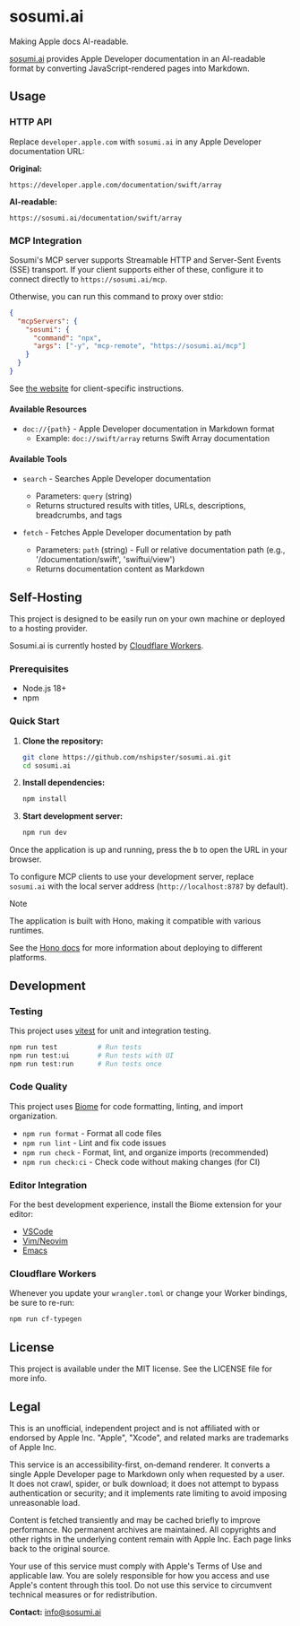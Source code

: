 # sosumi.ai

Making Apple docs AI-readable.

[sosumi.ai](https://sosumi.ai) 
provides Apple Developer documentation in an AI-readable format 
by converting JavaScript-rendered pages into Markdown.

## Usage

### HTTP API

Replace `developer.apple.com` with `sosumi.ai` 
in any Apple Developer documentation URL:

**Original:**
```
https://developer.apple.com/documentation/swift/array
```

**AI-readable:**
```
https://sosumi.ai/documentation/swift/array
```

### MCP Integration

Sosumi's MCP server supports Streamable HTTP and Server-Sent Events (SSE) transport. 
If your client supports either of these, 
configure it to connect directly to `https://sosumi.ai/mcp`.

Otherwise,
you can run this command to proxy over stdio:

```json
{
  "mcpServers": {
    "sosumi": {
      "command": "npx",
      "args": ["-y", "mcp-remote", "https://sosumi.ai/mcp"]
    }
  }
}
```

See [the website](https://sosumi.ai/#clients) for client-specific instructions.

#### Available Resources

- `doc://{path}` - Apple Developer documentation in Markdown format
  - Example: `doc://swift/array` returns Swift Array documentation

#### Available Tools

- `search` - Searches Apple Developer documentation
  - Parameters: `query` (string)
  - Returns structured results with titles, URLs, descriptions, breadcrumbs, and tags

- `fetch` - Fetches Apple Developer documentation by path
  - Parameters: `path` (string) - Full or relative documentation path (e.g., '/documentation/swift', 'swiftui/view')
  - Returns documentation content as Markdown

## Self-Hosting

This project is designed to be easily run on your own machine
or deployed to a hosting provider.

Sosumi.ai is currently hosted by 
[Cloudflare Workers](https://workers.cloudflare.com).

### Prerequisites

- Node.js 18+
- npm

### Quick Start

1. **Clone the repository:**
   ```bash
   git clone https://github.com/nshipster/sosumi.ai.git
   cd sosumi.ai
   ```

2. **Install dependencies:**
   ```bash
   npm install
   ```

3. **Start development server:**
   ```bash
   npm run dev
   ```

Once the application is up and running, press the <kbd>b</kbd>
to open the URL in your browser.

To configure MCP clients to use your development server, 
replace `sosumi.ai` with the local server address
(`http://localhost:8787` by default).

> [!NOTE]  
> The application is built with Hono, 
> making it compatible with various runtimes.
>
> See the [Hono docs](https://hono.dev/docs/getting-started/basic)
> for more information about deploying to different platforms.

## Development

### Testing

This project uses [vitest](https://vitest.dev)
for  unit and integration testing.

```bash
npm run test          # Run tests
npm run test:ui       # Run tests with UI
npm run test:run      # Run tests once
```

### Code Quality

This project uses [Biome](https://biomejs.dev/) 
for code formatting, linting, and import organization.

- `npm run format` - Format all code files
- `npm run lint` - Lint and fix code issues
- `npm run check` - Format, lint, and organize imports (recommended)
- `npm run check:ci` - Check code without making changes (for CI)

### Editor Integration

For the best development experience, install the Biome extension for your editor:

- [VSCode](https://marketplace.visualstudio.com/items?itemName=biomejs.biome)
- [Vim/Neovim](https://github.com/biomejs/biome/tree/main/editors/vim)
- [Emacs](https://github.com/biomejs/biome/tree/main/editors/emacs)

### Cloudflare Workers

Whenever you update your `wrangler.toml` or change your Worker bindings, 
be sure to re-run:

```bash
npm run cf-typegen
```

## License

This project is available under the MIT license.
See the LICENSE file for more info.

## Legal

This is an unofficial,
independent project and is not affiliated with or endorsed by Apple Inc.
"Apple", "Xcode", and related marks are trademarks of Apple Inc.

This service is an accessibility-first,
on‑demand renderer.
It converts a single Apple Developer page to Markdown only when requested by a user.
It does not crawl, spider, or bulk download;
it does not attempt to bypass authentication or security;
and it implements rate limiting to avoid imposing unreasonable load.

Content is fetched transiently and may be cached briefly to improve performance.
No permanent archives are maintained.
All copyrights and other rights in the underlying content remain with Apple Inc.
Each page links back to the original source.

Your use of this service must comply with Apple's Terms of Use and applicable law.
You are solely responsible for how you access and use Apple's content through this tool.
Do not use this service to circumvent technical measures or for redistribution.

**Contact:** <info@sosumi.ai>
